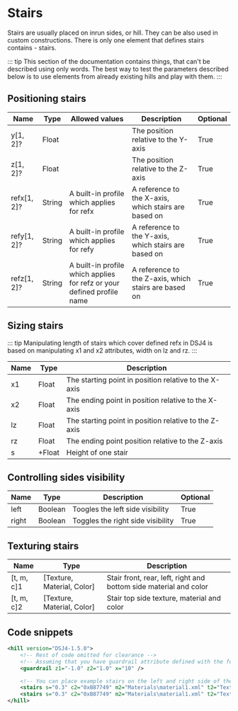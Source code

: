 # Stairs

Stairs are usually placed on inrun sides, or hill. They can be also used in custom constructions. There is only one element that defines stairs contains - stairs.

::: tip
This section of the documentation contains things, that can't be described using only words. The best way to test the parameters described below is to use elements from already existing hills and play with them.
:::

## Positioning stairs

| Name        | Type   | Allowed values                                                         | Description                                          | Optional |
| ----------- | ------ | ---------------------------------------------------------------------- | ---------------------------------------------------- | -------- |
| y[1, 2]?    | Float  |                                                                        | The position relative to the Y-axis                  | True     |
| z[1, 2]?    | Float  |                                                                        | The position relative to the Z-axis                  | True     |
| refx[1, 2]? | String | A built-in profile which applies for refx                              | A reference to the X-axis, which stairs are based on | True     |
| refy[1, 2]? | String | A built-in profile which applies for refy                              | A reference to the Y-axis, which stairs are based on | True     |
| refz[1, 2]? | String | A built-in profile which applies for refz or your defined profile name | A reference to the Z-axis, which stairs are based on | True     |

## Sizing stairs

::: tip
Manipulating length of stairs which cover defined refx in DSJ4 is based on manipulating x1 and x2 attributes, width on lz and rz.
:::

| Name | Type   | Description                                           |
| ---- | ------ | ----------------------------------------------------- |
| x1   | Float  | The starting point in position relative to the X-axis |
| x2   | Float  | The ending point in position relative to the X-axis   |
| lz   | Float  | The starting point in position relative to the Z-axis |
| rz   | Float  | The ending point position relative to the Z-axis      |
| s    | +Float | Height of one stair                                   |

## Controlling sides visibility

| Name  | Type    | Description                       | Optional |
| ----- | ------- | --------------------------------- | -------- |
| left  | Boolean | Toogles the left side visibility  | True     |
| right | Boolean | Toggles the right side visibility | True     |

## Texturing stairs

| Name       | Type                       | Description                                                       |
| ---------- | -------------------------- | ----------------------------------------------------------------- |
| [t, m, c]1 | [Texture, Material, Color] | Stair front, rear, left, right and bottom side material and color |
| [t, m, c]2 | [Texture, Material, Color] | Stair top side texture, material and color                        |

## Code snippets

``` xml
<hill version="DSJ4-1.5.0">
    <!-- Rest of code omitted for clearance -->
    <!-- Assuming that you have guardrail attribute defined with the following parameters -->
    <guardrail z1="-1.0" z2="1.0" x="10" />

    <!-- You can place example stairs on the left and right side of the inrun using this snippet -->
    <stairs s="0.3" c2="0xB87749" m2="Materials\material1.xml" t2="Textures\wood2.png" c1="0x333333" m1="Materials\material1.xml" t1="Textures\rubbermat.png" rz="-2.0" lz="-1.0" d="0.3" x2="15.0" x1="0.0" refx2="inrun" refx1="inrun"/>
    <stairs s="0.3" c2="0xB87749" m2="Materials\material1.xml" t2="Textures\wood2.png" c1="0x333333" m1="Materials\material1.xml" t1="Textures\rubbermat.png" rz="1.0" lz="2.0" d="0.3" x2="15.0" x1="0.0" refx2="inrun" refx1="inrun"/>
</hill>
```
